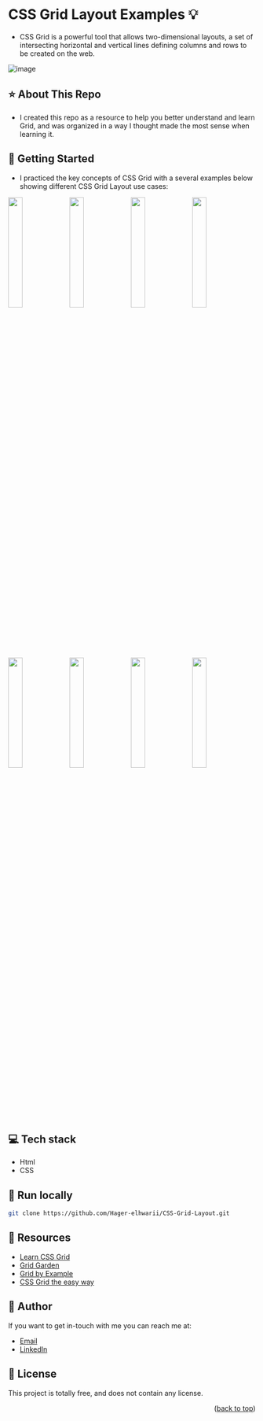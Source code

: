 # CSS Grid Layout Examples :bulb: 
<a name="readme-top"></a>
- CSS Grid is a powerful tool that allows  two-dimensional layouts, a set of intersecting horizontal and vertical lines defining columns and rows to be created on the web.

![image](https://github.com/Hager-elhwarii/CSS-Grid/assets/80959882/057a48bb-9d5b-4426-acf1-6a20cb27384e)

## ⭐ About This Repo
- I created this repo as a resource to help you better understand and learn Grid, and was organized in a way I thought made the most sense when learning it.

## 🚀 Getting Started 
- I practiced the key concepts of CSS Grid with a several examples below showing different CSS Grid Layout use cases:

<img src='https://github.com/Hager-elhwarii/CSS-Grid-Layout/assets/80959882/574a300e-069b-4852-8c70-aef5a41549aa' width='24%'/>
<img src='https://github.com/Hager-elhwarii/CSS-Grid-Layout/assets/80959882/5d9d5fd1-989a-4ed5-81c9-c43065187937' width='24%'/>
<img src='https://github.com/Hager-elhwarii/CSS-Grid-Layout/assets/80959882/3319f2bf-ef9d-431a-8268-af2c84280fd8' width='24%'/>
<img src='https://github.com/Hager-elhwarii/CSS-Grid-Layout/assets/80959882/0ba71680-5f16-4136-8b0d-80f651006607' width='24%'/>

<img src='https://github.com/Hager-elhwarii/CSS-Grid-Layout/assets/80959882/682ebaf1-3df4-4e5a-af16-6bf6eb154a1c' width='24%'/>
<img src='https://github.com/Hager-elhwarii/CSS-Grid-Layout/assets/80959882/4b61ec69-b5eb-41e7-badb-500d2d6c8cce' width='24%'/>
<img src='https://github.com/Hager-elhwarii/CSS-Grid-Layout/assets/80959882/5e9532d9-cef0-411d-8641-83d31e9d3629' width='24%'/>
<img src='https://github.com/Hager-elhwarii/CSS-Grid-Layout/assets/80959882/8c034431-89f7-43ed-b8bf-d0f9f5c4a0ea' width='24%'/>

## 💻 Tech stack
- Html
- CSS

##  🔐 Run locally 

```bash
git clone https://github.com/Hager-elhwarii/CSS-Grid-Layout.git
```

## 📌 Resources
- [Learn CSS Grid]([https://fontawesome.com/](https://scrimba.com/learn/cssgrid))
- [Grid Garden]([http://hager.a.elhawary@gmail.com/](https://cssgridgarden.com/))
- [Grid by Example]([https://www.netlify.com/](https://gridbyexample.com/examples/))
- [CSS Grid the easy way]([https://yandex.com/](https://www.youtube.com/watch?v=rg7Fvvl3taU))

## 🦄 Author
If you want to get in-touch with me you can reach me at:

-  [Email](http://hager.a.elhawary@gmail.com/)
-  [LinkedIn](https://www.linkedin.com/in/hager-omar-elhawary/)

## 📘 License
This project is totally free,  and does not contain any license.

<p align="right">(<a href="#readme-top">back to top</a>)</p>
